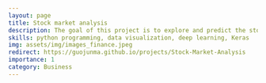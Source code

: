 ```yaml
---
layout: page
title: Stock market analysis
description: The goal of this project is to explore and predict the stock market price.
skills: python programming, data visualization, deep learning, Keras 
img: assets/img/images_finance.jpeg
redirect: https://guojunma.github.io/projects/Stock-Market-Analysis
importance: 1
category: Business
---
```

